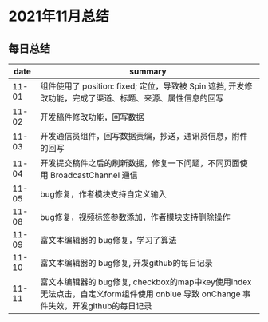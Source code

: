 # 2021年11月总结

## 每日总结

|date|summary|
| - | - |
|11-01| 组件使用了 position: fixed; 定位，导致被 Spin 遮挡, 开发修改功能，完成了渠道、标题、来源、属性信息的回写|
|11-02| 开发稿件修改功能，回写数据|
|11-03| 开发通信员组件，回写数据责编，抄送，通讯员信息，附件的回写|
|11-04| 开发提交稿件之后的刷新数据，修复一下问题，不同页面使用 BroadcastChannel 通信 |
|11-05| bug修复，作者模块支持自定义输入 |
|11-08| bug修复，视频标签参数添加，作者模块支持删除操作 |
|11-09| 富文本编辑器的 bug修复，学习了算法 |
|11-10| 富文本编辑器的 bug修复, 开发github的每日记录 |
|11-11| 富文本编辑器的 bug修复, checkbox的map中key使用index无法点击，自定义form组件使用 onblue 导致 onChange 事件失效，开发github的每日记录 |